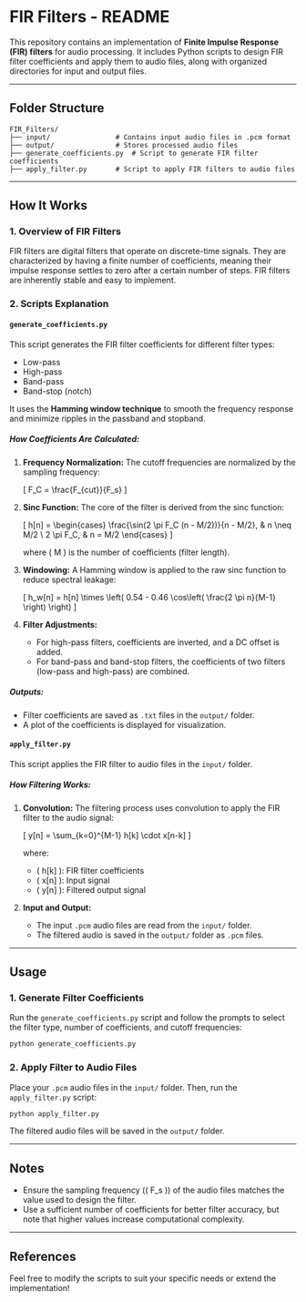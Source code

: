 # FIR Filters - README

This repository contains an implementation of **Finite Impulse Response (FIR) filters** for audio processing. It includes Python scripts to design FIR filter coefficients and apply them to audio files, along with organized directories for input and output files.

---

## **Folder Structure**

```
FIR_Filters/
├── input/                # Contains input audio files in .pcm format
├── output/               # Stores processed audio files
├── generate_coefficients.py  # Script to generate FIR filter coefficients
├── apply_filter.py       # Script to apply FIR filters to audio files
```

---

## **How It Works**

### 1. **Overview of FIR Filters**
FIR filters are digital filters that operate on discrete-time signals. They are characterized by having a finite number of coefficients, meaning their impulse response settles to zero after a certain number of steps. FIR filters are inherently stable and easy to implement.

### 2. **Scripts Explanation**

#### **`generate_coefficients.py`**
This script generates the FIR filter coefficients for different filter types:
- Low-pass
- High-pass
- Band-pass
- Band-stop (notch)

It uses the **Hamming window technique** to smooth the frequency response and minimize ripples in the passband and stopband.

##### **How Coefficients Are Calculated:**
1. **Frequency Normalization:**
   The cutoff frequencies are normalized by the sampling frequency:
   
   \[
   F_C = \frac{F_{cut}}{F_s}
   \]
   
2. **Sinc Function:**
   The core of the filter is derived from the sinc function:
   
   \[
   h[n] = 
   \begin{cases} 
   \frac{\sin(2 \pi F_C (n - M/2))}{n - M/2}, & n \neq M/2 \\ 
   2 \pi F_C, & n = M/2 
   \end{cases}
   \]
   
   where \( M \) is the number of coefficients (filter length).

3. **Windowing:**
   A Hamming window is applied to the raw sinc function to reduce spectral leakage:
   
   \[
   h_w[n] = h[n] \times \left( 0.54 - 0.46 \cos\left( \frac{2 \pi n}{M-1} \right) \right)
   \]

4. **Filter Adjustments:**
   - For high-pass filters, coefficients are inverted, and a DC offset is added.
   - For band-pass and band-stop filters, the coefficients of two filters (low-pass and high-pass) are combined.

##### **Outputs:**
- Filter coefficients are saved as `.txt` files in the `output/` folder.
- A plot of the coefficients is displayed for visualization.

#### **`apply_filter.py`**
This script applies the FIR filter to audio files in the `input/` folder.

##### **How Filtering Works:**
1. **Convolution:**
   The filtering process uses convolution to apply the FIR filter to the audio signal:
   
   \[
   y[n] = \sum_{k=0}^{M-1} h[k] \cdot x[n-k]
   \]
   
   where:
   - \( h[k] \): FIR filter coefficients
   - \( x[n] \): Input signal
   - \( y[n] \): Filtered output signal

2. **Input and Output:**
   - The input `.pcm` audio files are read from the `input/` folder.
   - The filtered audio is saved in the `output/` folder as `.pcm` files.

---

## **Usage**

### **1. Generate Filter Coefficients**
Run the `generate_coefficients.py` script and follow the prompts to select the filter type, number of coefficients, and cutoff frequencies:

```bash
python generate_coefficients.py
```

### **2. Apply Filter to Audio Files**
Place your `.pcm` audio files in the `input/` folder. Then, run the `apply_filter.py` script:

```bash
python apply_filter.py
```
The filtered audio files will be saved in the `output/` folder.

---

## **Notes**
- Ensure the sampling frequency (\( F_s \)) of the audio files matches the value used to design the filter.
- Use a sufficient number of coefficients for better filter accuracy, but note that higher values increase computational complexity.

---

## **References**

Feel free to modify the scripts to suit your specific needs or extend the implementation!

